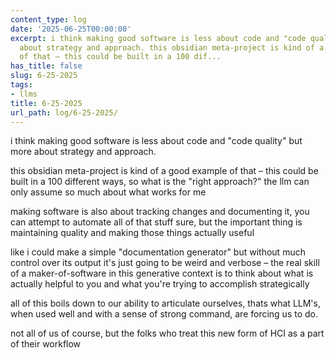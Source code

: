 ```yaml
---
content_type: log
date: '2025-06-25T00:00:00'
excerpt: i think making good software is less about code and "code quality" but more
  about strategy and approach. this obsidian meta-project is kind of a good example
  of that – this could be built in a 100 dif...
has_title: false
slug: 6-25-2025
tags:
- llms
title: 6-25-2025
url_path: log/6-25-2025/
---
```


i think making good software is less about code and "code quality" but more about strategy and approach.

this obsidian meta-project is kind of a good example of that – this could be built in a 100 different ways, so what is the "right approach?" the llm can only assume so much about what works for me

making software is also about tracking changes and documenting it, you can attempt to automate all of that stuff sure, but the important thing is maintaining quality and making those things actually useful

like i could make a simple "documentation generator" but without much control over its output it's just going to be weird and verbose – the real skill of a maker-of-software in this generative context is to think about what is actually helpful to you and what you're trying to accomplish strategically

all of this boils down to our ability to articulate ourselves, thats what LLM's, when used well and with a sense of strong command, are forcing us to do.

not all of us of course, but the folks who treat this new form of HCI as a part of their workflow